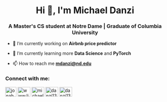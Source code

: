 <h1 align="center">Hi 👋, I'm Michael Danzi</h1>
<h3 align="center">A Master's CS student at Notre Dame | Graduate of Columbia University</h3>

- 🔭 I’m currently working on **Airbnb price predictor**

- 🌱 I’m currently learning more **Data Science** and **PyTorch**

- 📫 How to reach me **mdanzi@nd.edu**

<h3 align="left">Connect with me:</h3>
<p align="left">
<a href="https://danzi.org" target="blank"><img align="center" src="https://upload.wikimedia.org/wikipedia/commons/thumb/a/a7/React-icon.svg/2300px-React-icon.svg.png" alt="jonah.aden" height="30" width="35" /></a> 
<a href="www.linkedin.com/in/michael-danzi-/" target="blank"><img align="center" src="https://raw.githubusercontent.com/rahuldkjain/github-profile-readme-generator/master/src/images/icons/Social/linked-in-alt.svg" alt="www.linkedin.com/in/michael-danzi-/" height="30" width="40" /></a>
<a href="https://instagram.com/michael_danzi" target="blank"><img align="center" src="https://raw.githubusercontent.com/rahuldkjain/github-profile-readme-generator/master/src/images/icons/Social/instagram.svg" alt="michael_danzi" height="30" width="40" /></a>
<a href="https://codesandbox.com/danzi13" target="blank"><img align="center" src="https://raw.githubusercontent.com/rahuldkjain/github-profile-readme-generator/master/src/images/icons/Social/codesandbox.svg" alt="danzi13" height="30" width="40" /></a>
<a href="https://www.leetcode.com/danzi13" target="blank"><img align="center" src="https://raw.githubusercontent.com/rahuldkjain/github-profile-readme-generator/master/src/images/icons/Social/leet-code.svg" alt="danzi13" height="30" width="40" /></a>
</p>

